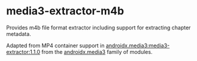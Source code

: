 # media3-extractor-m4b

Provides m4b file format extractor including support for extracting chapter metadata.

Adapted from MP4 container support in [androidx.media3:media3-extractor:1.1.0](https://github.com/androidx/media/tree/5328d6464acb077a7e8cba61b8cac1973c4943d7/libraries/extractor/src/main/java/androidx/media3/extractor/mp4) from the [androidx.media3](https://developer.android.com/reference/androidx/media3/extractor/package-summary) family of modules.

